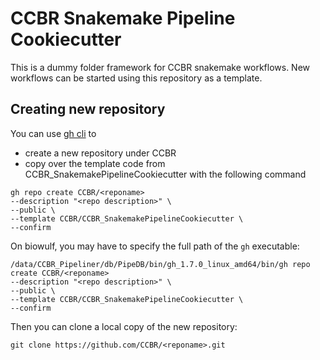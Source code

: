 # CCBR Snakemake Pipeline Cookiecutter
This is a dummy folder framework for CCBR snakemake workflows.
New workflows can be started using this repository as a template.


## Creating new repository
You can use [gh cli](https://cli.github.com/) to
 * create a new repository under CCBR
 * copy over the template code from CCBR_SnakemakePipelineCookiecutter
with the following command
```
gh repo create CCBR/<reponame> 
--description "<repo description>" \
--public \
--template CCBR/CCBR_SnakemakePipelineCookiecutter \
--confirm
```
On biowulf, you may have to specify the full path of the `gh` executable:
```
/data/CCBR_Pipeliner/db/PipeDB/bin/gh_1.7.0_linux_amd64/bin/gh repo create CCBR/<reponame> 
--description "<repo description>" \
--public \
--template CCBR/CCBR_SnakemakePipelineCookiecutter \
--confirm
```
Then you can clone a local copy of the new repository:
```
git clone https://github.com/CCBR/<reponame>.git
```
